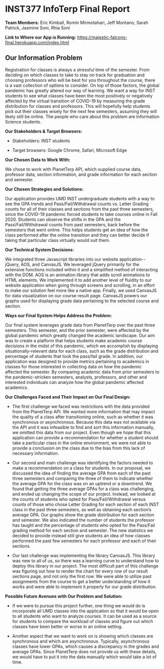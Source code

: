 # INST377 InfoTerp Final Report

**Team Members:**
Eric Kimball, Romin Mirmotahari, Jeff Montano, Sarah Patrick, Jasmine Soni, Rhia Soni

**Link to Where our App is Running:**
https://majestic-falcons-final.herokuapp.com/index.html

## Our Information Problem
Registration for classes is always a stressful time of the semester. From deciding on which classes to take to stay on track for graduation and choosing professors who will be best for you throughout the course, there is a vast collection of options to consider. On top of those factors, the global pandemic has greatly altered our way of learning. We want a way for INST students to see what classes have been the most positively or negatively affected by the virtual transition of COVID-19 by measuring the grade distribution for classes and professors. This will hopefully help students pick out their classes wisely for the next few semesters, assuming they will likely still be online. The people who care about this problem are Information Science students.

**Our Stakeholders & Target Browsers:**

- Stakeholders: INST students

- Target browsers: Google Chrome, Safari,  Microsoft Edge

**Our Chosen Data to Work With:**

We chose to work with PlanetTerp API, which supplied course data, professor data, section information, and grade information for each section and semester. 

**Our Chosen Strategies and Solutions:**

Our application provides UMD INST undergraduate students with a way to see the GPA trends and Pass/Fail/Withdrawal counts vs. Letter Grading counts for all of their classes and sections from the past three semesters, since the COVID-19 pandemic forced students to take courses online in Fall 2020. Students can observe the shifts in the GPA and the Pass/Fail/Withdrawal counts from past semesters, back before the semesters that went online. This helps students get an idea of how the class performed after the online transition and they can better decide if taking that particular class virtually would suit them.

**Our Technical System Decisions:** 

We integrated three Javascript libraries into our website application--jQuery, AOS, and CanvasJS. We leveraged jQuery primarily for the extensive functions included within it and a simplified method of interacting with the DOM. AOS is an animation library that adds scroll animations to HTML elements. We implemented it to add another level of fluidity to our website application when going through screens and scrolling, in an effort to make our solution feel more like a native app. Finally, we used CanvasJS for data visualization on our course result page. CanvasJS powers our graphs used for displaying grade data pertaining to the selected course and section. 

**Ways our Final System Helps Address the Problem:**

Our final system leverages grade data from PlanetTerp over the past three semesters. This semester, and the prior semester, were affected by the global pandemic which greatly changed the academic landscape. Our aim was to create a platform that helps students make academic course decisions in the midst of this pandemic, which we accomplish by displaying situationally-relevant data for each class, such as the grade distribution and percentage of students that took the pass/fail grade. In addition, our application was designed to provide metrics pertaining to academics in classes for those interested in collecting data on how the pandemic affected the semester. By comparing academic data from prior semesters to the pandemic-stricken semesters, analysts, professors, and other and interested individuals can analyze how the global pandemic affected academics. 

**Our Challenges Faced and Their Impact on Our Final Design:**

- The first challenge we faced was restrictions with the data provided from the PlanetTerp API. We wanted more information that may impact the quality of a class after transitioning online, such as whether it was synchronous or asynchronous. Because this data was not available via the API and it was infeasible to find and sort this information manually, we omitted this data from our project. Even though we hope that this application can provide a recommendation for whether a student should take a particular class in the online environment, we were not able to provide a conclusion on the class due to the bias from this lack of necessary information.

- Our second and main challenge was identifying the factors needed to make a recommendation on a class for students. In our proposal, we discussed the idea of finding the average GPA from each of the past three semesters and comparing the three of them to indicate whether the average GPA for the class was on an uptrend or a downtrend. We found that getting the three average GPAs for a class was challenging, and ended up changing the scope of our project. Instead, we looked at the counts of students who opted for Pass/Fail/Withdrawal versus counts of those who chose Letter Grading for each section of each INST class in the past three semesters, as well as obtaining each section’s average GPA. Our graphs show the grade distribution for each section and semester. We also indicated the number of students the professor has taught and the percentage of students who opted for the Pass/Fail grading method for each section and semester. The new statistics we decided to provide instead still give students an idea of how classes performed the past few semesters for each professor and each of their sections.

- Our last challenge was implementing the library CanvasJS. This library was new to all of us, so there was a learning curve to understand how to deploy this library in our project. The most difficult part of this challenge was figuring out how to render the chart for every row of our result sections page, and not only the first row. We were able to utilize past assignments from the course to get a better understanding of how it works and were able to implement it properly for our grade distribution.

**Possible Future Avenues with Our Problem and Solution:**

- If we were to pursue this project further, one thing we would do is incorporate all UMD classes into the application so that it would be open to all students who want to analyze courses. It can be used as a source for students to compare the workload of classes and figure out which classes have been better or worse in an online setting.

- Another aspect that we want to work on is showing which classes are synchronous and which are asynchronous. Typically, asynchronous classes have lower GPAs, which causes a discrepancy in the grades and average GPAs. Since PlanetTerp does not provide us with these details, we would have to put it into the data manually which would take a lot of time. 
